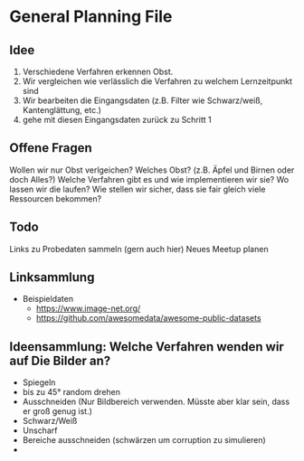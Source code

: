 # General Planning File

## Idee

1. Verschiedene Verfahren erkennen Obst.
2. Wir vergleichen wie verlässlich die Verfahren zu welchem Lernzeitpunkt sind
3. Wir bearbeiten die Eingangsdaten (z.B. Filter wie Schwarz/weiß, Kantenglättung, etc.)
4. gehe mit diesen Eingangsdaten zurück zu Schritt 1

## Offene Fragen

Wollen wir nur Obst verlgeichen?
 Welches Obst? (z.B. Äpfel und Birnen oder doch Alles?)
Welche Verfahren gibt es und wie implementieren wir sie?
Wo lassen wir die laufen?
 Wie stellen wir sicher, dass sie fair gleich viele Ressourcen bekommen?

## Todo

Links zu Probedaten sammeln (gern auch hier)
Neues Meetup planen

## Linksammlung
  
- Beispieldaten
  - <https://www.image-net.org/>
  - <https://github.com/awesomedata/awesome-public-datasets>

## Ideensammlung: Welche Verfahren wenden wir auf Die Bilder an? 
- Spiegeln
- bis zu 45° random drehen 
- Ausschneiden (Nur Bildbereich verwenden. Müsste aber klar sein, dass er groß genug ist.) 
- Schwarz/Weiß 
- Unscharf 
- Bereiche ausschneiden (schwärzen um corruption zu simulieren) 
- 
